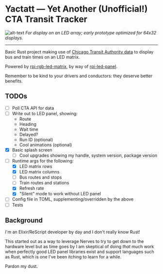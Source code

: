 # Yactatt — Yet Another (Unofficial!) CTA Transit Tracker

![alt-text](https://user-images.githubusercontent.com/8506829/232356892-81f47b17-7f56-47c8-bfd1-25f0210cbefc.jpg "An early splash screen displaying CTA colors and the text \"YACTATT\" on a 64x32 LED matrix.")
_For display on an LED array; early prototype optimized for 64x32 displays._

---

Basic Rust project making use of [Chicago Transit Authority data](https://www.transitchicago.com/developers/)
to display bus and train times on an LED matrix.

Powered by [rpi-rgb-led-matrix](https://github.com/hzeller/rpi-rgb-led-matrix),
by way of [rpi-led-panel](https://github.com/EmbersArc/rpi_led_panel).

Remember to be kind to your drivers and conductors: they deserve better benefits.

## TODOs

- [ ] Poll CTA API for data
- [ ] Write out to LED panel, showing:
  - Route
  - Heading
  - Wait time
  - Delayed?
  - Run ID (optional)
  - Cool animations (optional)
- [x] Basic splash screen
  - [ ] Cool upgrades showing my handle, system version, package version
- [ ] Runtime args for the following:
  - [x] LED matrix rows
  - [x] LED matrix columns
  - [ ] Bus routes and stops
  - [ ] Train routes and stations
  - [x] Refresh rate
  - [x] "Silent" mode to work without LED panel
- [ ] Config file in TOML, supplementing/overridden by the above
- [ ] Tests

## Background

I'm an Elixir/ReScript developer by day and I don't really know Rust!

This started out as a way to leverage Nerves to try to get down to the hardware level but as time
goes by I am skeptical of doing _that_ much work when perfectly good LED panel libraries exist and
support languages such as Rust, which is one I've been itching to learn for a while.

Pardon my dust.
